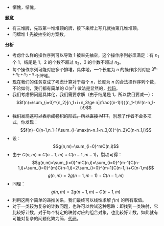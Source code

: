 - 惭愧，惭愧。

**[题意](https://www.luogu.com.cn/problem/AT2070)**
- 有三堆牌，先取第一堆堆顶的牌，接下来牌上写几就抽第几堆堆顶。
- 问牌堆 $1$ 先被抽空的方案数。

**分析**
- 考虑什么样的操作序列可以导致 $1$ 被率先抽空，这个操作序列必须满足：有 $n_1$ 个 $1$，结尾是 $1$，$2$ 的个数不超过 $n_2$，$3$ 的个数不超过 $n_3$。
- 每个操作序列可能对应多个排堆，具体地，一个长度为 $n$ 的操作序列对应 $3^{n_1+n_2+n_3-n}$ 个牌堆。
- 现在我们的任务变成了考虑计算对于每个 $n$，长度为 $n$ 的合法操作序列个数，不论如何，我们都有简单的 $O(n^2)$ 做法是显然的，[代码](https://www.luogu.com.cn/paste/ngvcrxeg)。
- 我们考虑把问题具体化，我们需要求解（由于结尾是 $1$，所以数目要减一）：
$$f(n)=\sum_{i=0}^{n_2}[n_1+i+n_3\ge n]\frac{(n-1)!}{(n_1-1)!i!(n-n_1-i)!}$$
- ~~我们发现这可以表示成卷积的形式，所以直接 MTT~~，别想了作者不会多项式，你发现：
$$f(n)=C(n-1,n_1-1)\sum_{i=\max(n-n_1-n_3,0)}^{n_2}C(n-n_1,i)$$
- 设：
$$g(n,m)=\sum_{i=0}^mC(n,i)$$
- 由于 $C(n,m)=C(n-1,m)+C(n-1,m-1)$，裂项可得：
$$g(n,m)=\sum_{i=0}^mC(n,i)=\sum_{i=0}^{m-1}C(n-1,i)+\sum_{i=0}^{m}C(n-1,i)=2\sum_{i=0}^{m-1}C(n-1,i)+C(n-1,m)$$
$$g(n,m)=2g(n-1,m-1)+C(n-1,m)$$
- 同理：
$$g(n,m)=2g(n-1,m)-C(n-1,m)$$
- 利用这两个简单的递推关系，我们最终可以线性求解 $f(n)$ 的所有取值。
- 对于一类较为复杂的计数问题，也许可以尝试这种思路：即找到一类映射，它比较好计数，对于每个特定的映射对应的组合对象，也比较好计数，如此就有可能对复杂的问题化繁为简，[代码](https://www.luogu.com.cn/paste/8wpf05sw)。